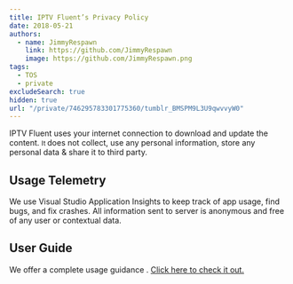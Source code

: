```yaml
---
title: IPTV Fluent’s Privacy Policy
date: 2018-05-21
authors:
  - name: JimmyRespawn
    link: https://github.com/JimmyRespawn
    image: https://github.com/JimmyRespawn.png
tags:
  - TOS
  - private
excludeSearch: true
hidden: true
url: "/private/746295783301775360/tumblr_BMSPM9L3U9qwvvyW0"
---
```


IPTV Fluent uses your internet connection to download and update the content. <small>It </small>does not collect, use any personal information, store any personal data &amp; share it to third party. 

## Usage Telemetry

We use Visual Studio Application Insights to keep track of app usage, find bugs, and fix crashes. All information sent to server is anonymous and free of any user or contextual data.

 ## User Guide

We offer a complete usage guidance . [Click here to check it out.](/docs/iptv/)